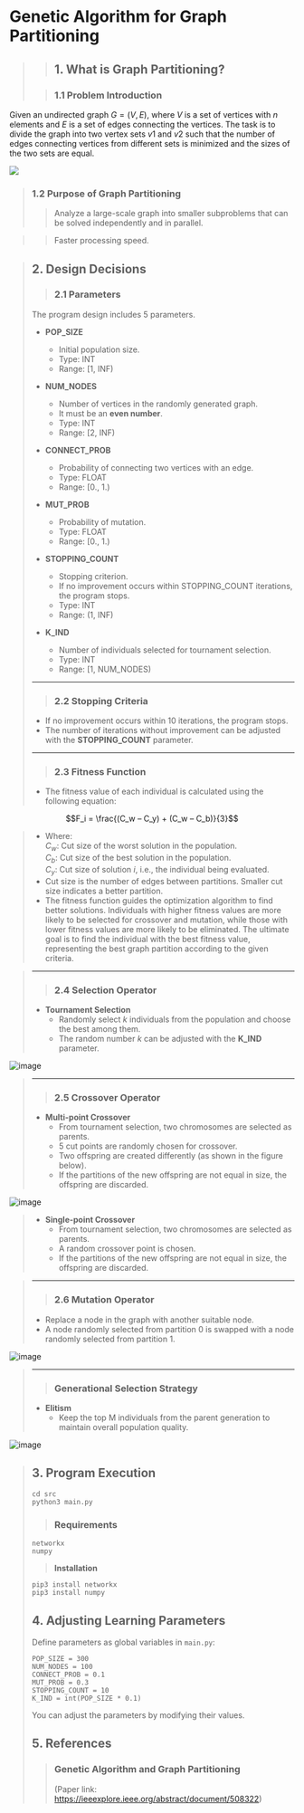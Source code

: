# Genetic Algorithm for Graph Partitioning

>> ## **1. What is Graph Partitioning?**
> 
>> ### **1.1 Problem Introduction**

Given an undirected graph $G = (V, E)$, where $V$ is a set of vertices with $n$ elements and $E$ is a set of edges connecting the vertices. The task is to divide the graph into two vertex sets $v1$ and $v2$ such that the number of edges connecting vertices from different sets is minimized and the sizes of the two sets are equal.

![](https://i.ibb.co/sPVJWcF/graph-partitioning.png)

> ### **1.2 Purpose of Graph Partitioning**
>> Analyze a large-scale graph into smaller subproblems that can be solved independently and in parallel.

>> Faster processing speed. 

>
> ## **2. Design Decisions**
>> ### 2.1 Parameters
> The program design includes 5 parameters.
> 
> * **POP_SIZE**
>     * Initial population size.
>     * Type: INT
>     * Range: [1, INF)
>     
> * **NUM_NODES**
>     * Number of vertices in the randomly generated graph.
>     * It must be an **even number**.
>     * Type: INT
>     * Range: [2, INF)
>
> * **CONNECT_PROB**
>     * Probability of connecting two vertices with an edge.
>     * Type: FLOAT
>     * Range: [0., 1.)
>     
> * **MUT_PROB**
>     * Probability of mutation.
>     * Type: FLOAT
>     * Range: [0., 1.)
>     
> * **STOPPING_COUNT**
>     * Stopping criterion.
>     * If no improvement occurs within STOPPING_COUNT iterations, the program stops.
>     * Type: INT
>     * Range: (1, INF)
>
> * **K_IND**
>     * Number of individuals selected for tournament selection.
>     * Type: INT
>     * Range: [1, NUM_NODES)
> -----    
>> ### 2.2 Stopping Criteria
> * If no improvement occurs within 10 iterations, the program stops.
> * The number of iterations without improvement can be adjusted with the **STOPPING_COUNT** parameter.
> -----
>> ### 2.3 Fitness Function
> * The fitness value of each individual is calculated using the following equation:
> 

 $$F_i = \frac{(C_w – C_y) + (C_w – C_b)}{3}$$
> * Where:\
> $C_w$: Cut size of the worst solution in the population.\
> $C_b$: Cut size of the best solution in the population.\
> $C_y$: Cut size of solution $i$, i.e., the individual being evaluated.
> * Cut size is the number of edges between partitions. Smaller cut size indicates a better partition.
> * The fitness function guides the optimization algorithm to find better solutions. Individuals with higher fitness values are more likely to be selected for crossover and mutation, while those with lower fitness values are more likely to be eliminated. The ultimate goal is to find the individual with the best fitness value, representing the best graph partition according to the given criteria.

> 
> -----
>> ### 2.4 Selection Operator
> * **Tournament Selection**
>     * Randomly select $k$ individuals from the population and choose the best among them.
>     * The random number $k$ can be adjusted with the **K_IND** parameter.
>     

![image](./images/tournament_selection.png)

>     
> -----
>> ### 2.5 Crossover Operator
> * **Multi-point Crossover**
>   * From tournament selection, two chromosomes are selected as parents.
>   * 5 cut points are randomly chosen for crossover.
>   * Two offspring are created differently (as shown in the figure below).
>   * If the partitions of the new offspring are not equal in size, the offspring are discarded.

![image](./images/multi_crossover.PNG)

>
> * **Single-point Crossover**
>   * From tournament selection, two chromosomes are selected as parents.
>   * A random crossover point is chosen.
>   * If the partitions of the new offspring are not equal in size, the offspring are discarded.

>
> -----
>> ### 2.6 Mutation Operator
> * Replace a node in the graph with another suitable node.
> * A node randomly selected from partition 0 is swapped with a node randomly selected from partition 1.

![image](./images/mutation.png)

>
> -----
>> ### Generational Selection Strategy
> * **Elitism**
>     * Keep the top M individuals from the parent generation to maintain overall population quality.

![image](./images/elitism.PNG)

>     
> ## **3. Program Execution**
> ```
> cd src
> python3 main.py
> ```
>> ### Requirements
> ```
> networkx
> numpy
> ```
>> **Installation**
> ```
> pip3 install networkx
> pip3 install numpy
> ```
> ## **4. Adjusting Learning Parameters**
> Define parameters as global variables in `main.py`:
> ```
> POP_SIZE = 300 
> NUM_NODES = 100
> CONNECT_PROB = 0.1
> MUT_PROB = 0.3
> STOPPING_COUNT = 10
> K_IND = int(POP_SIZE * 0.1)
> ```
> You can adjust the parameters by modifying their values.
> 
> ## **5. References**
>> ### Genetic Algorithm and Graph Partitioning
>> (Paper link: https://ieeexplore.ieee.org/abstract/document/508322)
